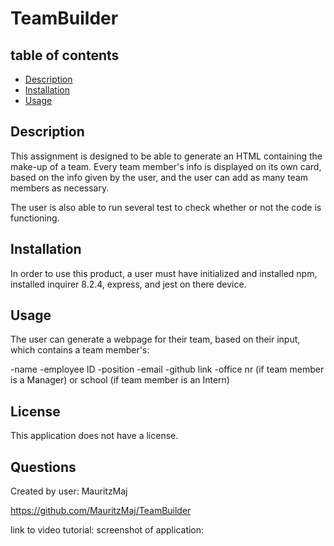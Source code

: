 # TeamBuilder

## table of contents
* [Description](#description)
* [Installation](#installation)
* [Usage](#usage)


## <a name="description"></a>Description

This assignment is designed to be able to generate an HTML containing the make-up of a team. Every team member's info is displayed on its own card, based on the info given by the user, and the user can add as many team members as necessary.

The user is also able to run several test to check whether or not the code is functioning.

## <a name="installation"></a>Installation

In order to use this product, a user must have initialized and installed npm, installed inquirer 8.2.4, express, and jest on there device. 

## <a name="usage"></a>Usage

The user can generate a webpage for their team, based on their input, which contains a team member's:

 -name
 -employee ID
 -position
 -email
 -github link
 -office nr (if team member is a Manager) or school (if team member is an Intern)


## <a name="license"></a>License 

This application does not have a license.

## <a name="questions"></a>Questions

Created by user: MauritzMaj

https://github.com/MauritzMaj/TeamBuilder

link to video tutorial:
screenshot of application:


